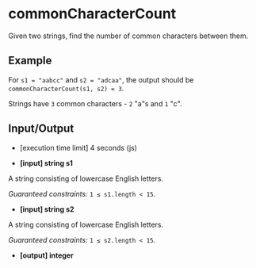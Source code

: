 # commonCharacterCount

Given two strings, find the number of common characters between them.


## Example

For `s1 = "aabcc"` and `s2 = "adcaa"`, the output should be
`commonCharacterCount(s1, s2) = 3`.

Strings have `3` common characters - `2` "a"s and `1` "c".

## Input/Output

* [execution time limit] 4 seconds (js)

* **[input] string s1**

A string consisting of lowercase English letters.

_Guaranteed constraints:_
`1 ≤ s1.length < 15`.

* **[input] string s2**

A string consisting of lowercase English letters.

_Guaranteed constraints:_
`1 ≤ s2.length < 15`.

* **[output] integer**
